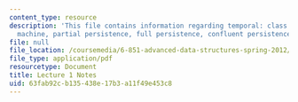 ```yaml
---
content_type: resource
description: 'This file contains information regarding temporal: class overview, pointer
  machine, partial persistence, full persistence, confluent persistence, functional.'
file: null
file_location: /coursemedia/6-851-advanced-data-structures-spring-2012/63fab92cb135438e17b3a11f49e453c8_MIT6_851S12_Lec1.pdf
file_type: application/pdf
resourcetype: Document
title: Lecture 1 Notes
uid: 63fab92c-b135-438e-17b3-a11f49e453c8
---
```

